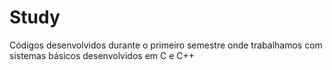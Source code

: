 # Study

Códigos desenvolvidos durante o primeiro semestre onde trabalhamos com sistemas básicos desenvolvidos em C e C++
